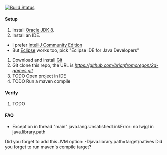 [![Build Status](https://travis-ci.org/brianfromoregon/2d-games.svg?branch=master)](https://travis-ci.org/brianfromoregon/2d-games)

#### Setup
1. Install [Oracle JDK 8](http://www.oracle.com/technetwork/java/javase/downloads/jdk8-downloads-2133151.html). 
1. Install an IDE. 
 * I prefer [IntelliJ Community Edition](https://www.jetbrains.com/idea/download/) 
 * But [Eclipse](http://www.eclipse.org/downloads/) works too, pick "Eclipse IDE for Java Developers"
1. Download and install [Git](https://git-scm.com/downloads)
1. Git clone this repo, the URL is _https://github.com/brianfromoregon/2d-games.git_
1. TODO Open project in IDE
1. TODO Run a maven compile 

#### Verify
1. TODO

#### FAQ


* Exception in thread "main" java.lang.UnsatisfiedLinkError: no lwjgl in java.library.path

 Did you forget to add this JVM option: -Djava.library.path=target/natives
 Did you forget to run maven's compile target?
